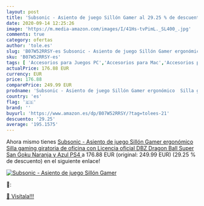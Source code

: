 ```yaml
---
layout: post
title: 'Subsonic - Asiento de juego Sillón Gamer al 29.25 % de descuento'
date: 2020-09-14 12:25:26
image: 'https://m.media-amazon.com/images/I/41Hs-tvPimL._SL400_.jpg'
comments: true
category: ofertas
author: 'tole.es'
slug: 'B07W52RRSY-es Subsonic - Asiento de juego Sillón Gamer ergonómico Silla...'
sku: 'B07W52RRSY-es'
tags: [ 'Accesorios para Juegos PC','Accesorios para Mac','Accesorios para PlayStation 4','Auriculares gaming con micrófono para PlayStation 4','Auriculares gaming para PC','Electrónica','Hardware y juegos para Nintendo Switch','Hardware y juegos para PlayStation 4','Juegos para Nintendo Switch','Juegos y Accesorios para Mac','Juegos y Accesorios para PC','Teclados para gamers para PC','Videojuegos','ps4', ]
actualPrice: 176.88 EUR
currency: EUR
price: 176.88
comparePrice: 249.99 EUR
prodname: 'Subsonic - Asiento de juego Sillón Gamer ergonómico  Silla gaming giratoria de oficina  con Licencia oficial DBZ Dragon Ball Super San Goku  Naranja y Azul  PS4 '
country: 'es'
flag: '🇪🇸'
brand: ''
buyurl: 'https://www.amazon.es/dp/B07W52RRSY/?tag=tolees-21'
descuento: '29.25'
average: '195.1575'
---
```


Ahora mismo tienes [Subsonic - Asiento de juego Sillón Gamer ergonómico  Silla gaming giratoria de oficina  con Licencia oficial DBZ Dragon Ball Super San Goku  Naranja y Azul  PS4 ](https://www.amazon.es/dp/B07W52RRSY/?tag=tolees-21) a 176.88 EUR (original: 249.99 EUR) (29.25 %  de descuento) en el siguiente enlace!

[![Subsonic - Asiento de juego Sillón Gamer](https://m.media-amazon.com/images/I/41Hs-tvPimL._SL400_.jpg)](https://www.amazon.es/dp/B07W52RRSY/?tag=tolees-21)

🔎:


[🛒 Visítala!!!](https://www.amazon.es/dp/B07W52RRSY/?tag=tolees-21)
